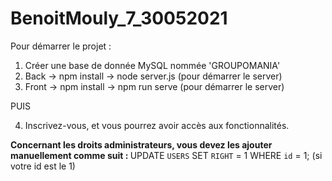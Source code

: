 # BenoitMouly_7_30052021

Pour démarrer le projet : 
1. Créer une base de donnée MySQL nommée 'GROUPOMANIA'
2. Back -> npm install -> node server.js (pour démarrer le server)
3. Front -> npm install -> npm run serve (pour démarrer le server) 

PUIS

4. Inscrivez-vous, et vous pourrez avoir accès aux fonctionnalités.

<b>Concernant les droits administrateurs, vous devez les ajouter manuellement comme suit : </b>
UPDATE `USERS` SET `RIGHT` = 1 WHERE `id` = 1; (si votre id est le 1)

